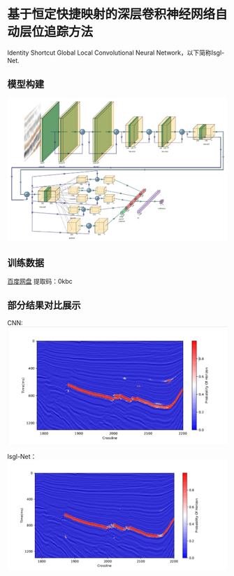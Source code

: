 # 基于恒定快捷映射的深层卷积神经网络自动层位追踪方法
Identity Shortcut Global Local Convolutional Neural Network，以下简称Isgl-Net.

## 模型构建

![Isgl_Net.jpg](https://github.com/yyhhlancelot/Isgl_Net/blob/master/pic/Isgl_Net.jpg)

## 训练数据
[百度网盘](https://pan.baidu.com/s/1K1MSMjCzizVPh-kORxKCpg)
提取码：0kbc
## 部分结果对比展示

CNN:
![conv3_inline15.jpg](https://github.com/yyhhlancelot/Isgl_Net/blob/master/pic/conv3_inline15.jpg)

Isgl-Net：
![isgl_inline15.jpg](https://github.com/yyhhlancelot/Isgl_Net/blob/master/pic/isgl_inline15.jpg)


